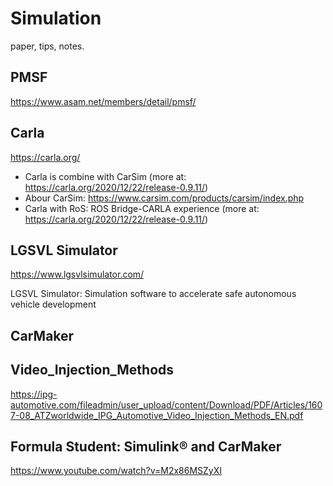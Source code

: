 # Simulation

paper, tips, notes.

## PMSF

https://www.asam.net/members/detail/pmsf/

## Carla

https://carla.org/

* Carla is combine with CarSim (more at: https://carla.org/2020/12/22/release-0.9.11/)
* Abour CarSim: https://www.carsim.com/products/carsim/index.php
* Carla with RoS: ROS Bridge-CARLA experience (more at: https://carla.org/2020/12/22/release-0.9.11/)

## LGSVL Simulator

https://www.lgsvlsimulator.com/

LGSVL Simulator: Simulation software to accelerate safe autonomous vehicle development


## CarMaker

## Video_Injection_Methods
https://ipg-automotive.com/fileadmin/user_upload/content/Download/PDF/Articles/1607-08_ATZworldwide_IPG_Automotive_Video_Injection_Methods_EN.pdf

## Formula Student: Simulink® and CarMaker
https://www.youtube.com/watch?v=M2x86MSZyXI
